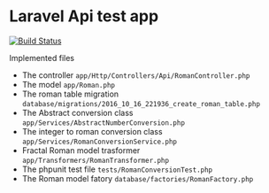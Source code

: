 # Laravel Api test app

[![Build Status](https://travis-ci.org/brexis/roman-num.svg?branch=master)](https://travis-ci.org/brexis/roman-num)

Implemented files

* The controller `app/Http/Controllers/Api/RomanController.php`
* The model `app/Roman.php`
* The roman table migration `database/migrations/2016_10_16_221936_create_roman_table.php`
* The Abstract conversion class `app/Services/AbstractNumberConversion.php`
* The integer to roman conversion class `app/Services/RomanConversionService.php`
* Fractal Roman model trasformer `app/Transformers/RomanTransformer.php`
* The phpunit test file `tests/RomanConversionTest.php`
* The Roman model fatory `database/factories/RomanFactory.php`
